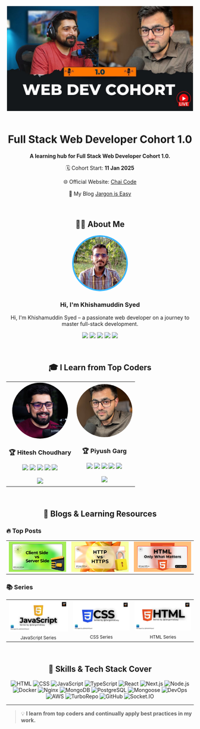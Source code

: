 <!-- Banner -->
<div align="center">  
  <img alt="Cohort Banner" src="./assets/cohort_banner.jpg" width="500">   
</div><br>

<h1 align="center"> Full Stack Web Developer Cohort 1.0 </h1>

<p align="center"><b>A learning hub for Full Stack Web Developer Cohort 1.0.</b></p>
<p align="center">🗓️ Cohort Start: <b>11 Jan 2025</b></p>
<p align="center">🌐 Official Website: <a href="https://chaicode.com/">Chai Code</a></p>
<p align="center">📖 My Blog <a href="https://jargoniseasy.com/">Jargon is Easy</a></p>


</br>
<h2 align="center">👨‍💻 About Me</h2>

<p align="center">
  <img src="assets/webkmsyed.png" alt="Khishamuddin Syed" width="150" style="border-radius: 50%;">
</p>

<h3 align="center">Hi, I'm Khishamuddin Syed</h3>
<p align="center">Hi, I'm Khishamuddin Syed – a passionate web developer on a journey to master full-stack development.</p>
<p align="center">
  <a href="https://www.linkedin.com/in/webkmsyed/"><img src="https://img.shields.io/badge/-Linkedin-0A66C2?style=for-the-badge&logo=LinkedIn&logoColor=white"></a>
  <a href="https://x.com/webkmsyed"><img src="https://img.shields.io/badge/-X-000000?style=for-the-badge&logo=Twitter&logoColor=white"></a>
  <a href="https://www.instagram.com/webkmsyed/"><img src="https://img.shields.io/badge/-Instagram-E4405F?style=for-the-badge&logo=Instagram&logoColor=white"></a>
  <a href="https://github.com/webkmsyed"><img src="https://img.shields.io/badge/-Github-181717?style=for-the-badge&logo=GitHub&logoColor=white"></a>
  <a href="https://hashnode.com/@webkmsyed"><img src="https://img.shields.io/badge/Hashnode-0A66C2?style=for-the-badge&logo=Hashnode&logoColor=white"></a>
</p>

</br>
<h2 align="center">🎓 I Learn from Top Coders</h2>

<table align="center">
  <tr>
    <td align="center">
      <img src="./assets/hitesh_profile.png" alt="Hitesh Choudhary" width="150" style="border-radius: 50%;">
      <h3>🏆 Hitesh Choudhary</h3>
      <a href="https://github.com/hiteshchoudhary"><img src="https://img.shields.io/badge/-Github-181717?style=for-the-badge&logo=GitHub&logoColor=white"></a>
      <a href="https://hiteshchoudhary.com/"><img src="https://img.shields.io/badge/Website-0e76a8?style=for-the-badge&logo=google-chrome&logoColor=white"></a>
      <a href="https://twitter.com/Hiteshdotcom"><img src="https://img.shields.io/badge/X-000000?style=for-the-badge&logo=Twitter&logoColor=black"></a>
      <a href="https://in.linkedin.com/in/hiteshchoudhary"><img src="https://img.shields.io/badge/Linkedin-0077B5?style=for-the-badge&logo=LinkedIn&logoColor=white"></a>
      <a href="https://www.youtube.com/@chaiaurcode"><img src="https://img.shields.io/badge/Chai%20Aur%20Code-FF0000?style=for-the-badge&logo=YouTube&logoColor=white"></a>
      <br><br>
      <img src="https://github-readme-stats.vercel.app/api?username=hiteshchoudhary&show_icons=true&theme=radical">
    </td>
    <td align="center">
      <img src="./assets/piyush.webp" alt="Piyush Garg" width="150" style="border-radius: 50%;">
      <h3>🏆 Piyush Garg</h3>
      <a href="https://github.com/piyushgarg-dev"><img src="https://img.shields.io/badge/-Github-181717?style=for-the-badge&logo=GitHub&logoColor=white"></a>
      <a href="https://www.piyushgarg.dev/"><img src="https://img.shields.io/badge/Website-000?style=for-the-badge&logo=google-chrome&logoColor=white"></a>
      <a href="https://twitter.com/piyushgarg_dev"><img src="https://img.shields.io/badge/X-000000?style=for-the-badge&logo=Twitter&logoColor=white"></a>
      <a href="https://in.linkedin.com/in/piyushgarg195"><img src="https://img.shields.io/badge/Linkedin-0077B5?style=for-the-badge&logo=LinkedIn&logoColor=white"></a>
      <a href="https://www.youtube.com/@piyushgargdev"><img src="https://img.shields.io/badge/Piyush%20Garg%20Dev-FF0000?style=for-the-badge&logo=YouTube&logoColor=white"></a>
      <br><br>
      <img src="https://github-readme-stats.vercel.app/api?username=piyushgarg-dev&show_icons=true&theme=radical">
    </td>
  </tr>
</table>


</br>
<h2 align="center">📌 Blogs & Learning Resources</h2>

### 🔥 Top Posts

<table>
  <tr>
    <td align="center">
      <a href="https://jargoniseasy.com/client-side-vs-server-side">
        <img src="https://github.com/webkmsyed/webkmsyed/raw/main/images/blogPost/01.webp" alt="Client vs Server" width="200">
      </a>
    </td>
    <td align="center">
      <a href="https://jargoniseasy.com/http-vs-https">
        <img src="https://github.com/webkmsyed/webkmsyed/raw/main/images/blogPost/02.webp" alt="HTTP vs HTTPS" width="200">
      </a>
      <br/>
    </td>
    <td align="center">
      <a href="https://jargoniseasy.com/html-short-notes">
        <img src="https://github.com/webkmsyed/webkmsyed/raw/main/images/blogPost/03.webp" alt="HTML Short Notes" width="200">
      </a>
      <br/>
    </td>
  </tr>
</table>


### 📚 Series

<table>
  <tr>
    <td align="center">
      <a href="https://jargoniseasy.com/series/javascript">
        <img src="https://github.com/webkmsyed/webkmsyed/raw/main/images/blogPost/js-cover.webp" alt="JavaScript Series" width="200">
      </a>
      <br/><sub>JavaScript Series</sub>
    </td>
    <td align="center">
      <a href="https://jargoniseasy.com/series/css">
        <img src="https://github.com/webkmsyed/webkmsyed/raw/main/images/blogPost/css-cover.webp" alt="CSS Series" width="200">
      </a>
      <br/><sub>CSS Series</sub>
    </td>
    <td align="center">
      <a href="https://jargoniseasy.com/series/html">
        <img src="https://github.com/webkmsyed/webkmsyed/raw/main/images/blogPost/html-cover.webp" alt="HTML Series" width="200">
      </a>
      <br/><sub>HTML Series</sub>
    </td>
  </tr>
</table>


</br>
<h2 align="center">🚀 Skills & Tech Stack Cover</h2>

<div align="center">

![HTML](https://img.shields.io/badge/-HTML5-E34F26?style=for-the-badge&logo=html5&logoColor=white)
![CSS](https://img.shields.io/badge/-CSS3-1572B6?style=for-the-badge&logo=css3)
![JavaScript](https://img.shields.io/badge/-JavaScript-F7DF1E?style=for-the-badge&logo=javascript&logoColor=black)
![TypeScript](https://img.shields.io/badge/-TypeScript-007ACC?style=for-the-badge&logo=typescript&logoColor=white)
![React](https://img.shields.io/badge/-React-61DAFB?style=for-the-badge&logo=react&logoColor=black)
![Next.js](https://img.shields.io/badge/-Next.js-000000?style=for-the-badge&logo=nextdotjs&logoColor=white)
![Node.js](https://img.shields.io/badge/-Node.js-339933?style=for-the-badge&logo=nodedotjs&logoColor=white)
![Docker](https://img.shields.io/badge/-Docker-2496ED?style=for-the-badge&logo=docker&logoColor=white)
![Nginx](https://img.shields.io/badge/-Nginx-009639?style=for-the-badge&logo=nginx&logoColor=white)
![MongoDB](https://img.shields.io/badge/-MongoDB-47A248?style=for-the-badge&logo=mongodb&logoColor=white)
![PostgreSQL](https://img.shields.io/badge/-PostgreSQL-336791?style=for-the-badge&logo=postgresql&logoColor=white)
![Mongoose](https://img.shields.io/badge/-Mongoose-880000?style=for-the-badge&logo=mongodb&logoColor=white)
![DevOps](https://img.shields.io/badge/-DevOps-FF5733?style=for-the-badge&logo=devops&logoColor=white)
![AWS](https://img.shields.io/badge/-AWS-232F3E?style=for-the-badge&logo=amazonaws&logoColor=white)
![TurboRepo](https://img.shields.io/badge/-Turbo%20Repo-000000?style=for-the-badge&logo=turborepo&logoColor=white)
![GitHub](https://img.shields.io/badge/-GitHub-181717?style=for-the-badge&logo=github&logoColor=white)
![Socket.IO](https://img.shields.io/badge/-Socket.IO-010101?style=for-the-badge&logo=socketdotio&logoColor=white)

</div>


---

> 💡
> **I learn from top coders and continually apply best practices in my work.**

